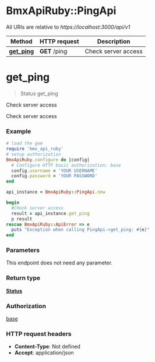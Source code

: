 # BmxApiRuby::PingApi

All URIs are relative to *https://localhost:3000/api/v1*

Method | HTTP request | Description
------------- | ------------- | -------------
[**get_ping**](PingApi.md#get_ping) | **GET** /ping | Check server access


# **get_ping**
> Status get_ping

Check server access

Check server access

### Example
```ruby
# load the gem
require 'bmx_api_ruby'
# setup authorization
BmxApiRuby.configure do |config|
  # Configure HTTP basic authorization: base
  config.username = 'YOUR USERNAME'
  config.password = 'YOUR PASSWORD'
end

api_instance = BmxApiRuby::PingApi.new

begin
  #Check server access
  result = api_instance.get_ping
  p result
rescue BmxApiRuby::ApiError => e
  puts "Exception when calling PingApi->get_ping: #{e}"
end
```

### Parameters
This endpoint does not need any parameter.

### Return type

[**Status**](Status.md)

### Authorization

[base](../README.md#base)

### HTTP request headers

 - **Content-Type**: Not defined
 - **Accept**: application/json



